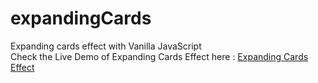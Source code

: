 # expandingCards
Expanding cards effect with Vanilla JavaScript
<br>
Check the Live Demo of Expanding Cards Effect here :
<a href = "https://shubhamjaiswal23.github.io/expandingCards/">Expanding Cards Effect</a>
